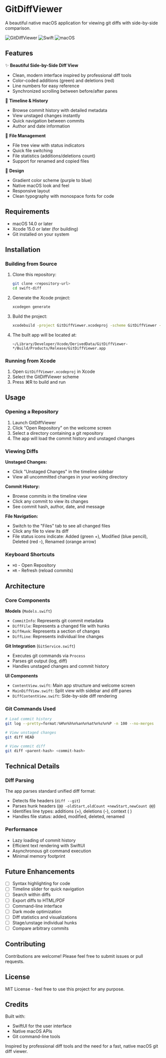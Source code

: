 # GitDiffViewer

A beautiful native macOS application for viewing git diffs with side-by-side comparison.

![GitDiffViewer](https://img.shields.io/badge/platform-macOS-blue)
![Swift](https://img.shields.io/badge/Swift-5.9-orange)
![macOS](https://img.shields.io/badge/macOS-14.0+-green)

## Features

✨ **Beautiful Side-by-Side Diff View**
- Clean, modern interface inspired by professional diff tools
- Color-coded additions (green) and deletions (red)
- Line numbers for easy reference
- Synchronized scrolling between before/after panes

📜 **Timeline & History**
- Browse commit history with detailed metadata
- View unstaged changes instantly
- Quick navigation between commits
- Author and date information

📁 **File Management**
- File tree view with status indicators
- Quick file switching
- File statistics (additions/deletions count)
- Support for renamed and copied files

🎨 **Design**
- Gradient color scheme (purple to blue)
- Native macOS look and feel
- Responsive layout
- Clean typography with monospace fonts for code

## Requirements

- macOS 14.0 or later
- Xcode 15.0 or later (for building)
- Git installed on your system

## Installation

### Building from Source

1. Clone this repository:
   ```bash
   git clone <repository-url>
   cd swift-diff
   ```

2. Generate the Xcode project:
   ```bash
   xcodegen generate
   ```

3. Build the project:
   ```bash
   xcodebuild -project GitDiffViewer.xcodeproj -scheme GitDiffViewer -configuration Release build
   ```

4. The built app will be located at:
   ```
   ~/Library/Developer/Xcode/DerivedData/GitDiffViewer-*/Build/Products/Release/GitDiffViewer.app
   ```

### Running from Xcode

1. Open `GitDiffViewer.xcodeproj` in Xcode
2. Select the GitDiffViewer scheme
3. Press ⌘R to build and run

## Usage

### Opening a Repository

1. Launch GitDiffViewer
2. Click "Open Repository" on the welcome screen
3. Select a directory containing a git repository
4. The app will load the commit history and unstaged changes

### Viewing Diffs

**Unstaged Changes:**
- Click "Unstaged Changes" in the timeline sidebar
- View all uncommitted changes in your working directory

**Commit History:**
- Browse commits in the timeline view
- Click any commit to view its changes
- See commit hash, author, date, and message

**File Navigation:**
- Switch to the "Files" tab to see all changed files
- Click any file to view its diff
- File status icons indicate: Added (green +), Modified (blue pencil), Deleted (red -), Renamed (orange arrow)

### Keyboard Shortcuts

- `⌘O` - Open Repository
- `⌘R` - Refresh (reload commits)

## Architecture

### Core Components

**Models** (`Models.swift`)
- `CommitInfo`: Represents git commit metadata
- `DiffFile`: Represents a changed file with hunks
- `DiffHunk`: Represents a section of changes
- `DiffLine`: Represents individual line changes

**Git Integration** (`GitService.swift`)
- Executes git commands via `Process`
- Parses git output (log, diff)
- Handles unstaged changes and commit history

**UI Components**
- `ContentView.swift`: Main app structure and welcome screen
- `MainDiffView.swift`: Split view with sidebar and diff panes
- `DiffContentView.swift`: Side-by-side diff rendering

### Git Commands Used

```bash
# Load commit history
git log --pretty=format:%H%n%h%n%an%n%at%n%s%n%P -n 100 --no-merges

# View unstaged changes
git diff HEAD

# View commit diff
git diff <parent-hash> <commit-hash>
```

## Technical Details

### Diff Parsing

The app parses standard unified diff format:
- Detects file headers (`diff --git`)
- Parses hunk headers (`@@ -oldStart,oldCount +newStart,newCount @@`)
- Identifies line types: additions (+), deletions (-), context ( )
- Handles file status: added, modified, deleted, renamed

### Performance

- Lazy loading of commit history
- Efficient text rendering with SwiftUI
- Asynchronous git command execution
- Minimal memory footprint

## Future Enhancements

- [ ] Syntax highlighting for code
- [ ] Timeline slider for quick navigation
- [ ] Search within diffs
- [ ] Export diffs to HTML/PDF
- [ ] Command-line interface
- [ ] Dark mode optimization
- [ ] Diff statistics and visualizations
- [ ] Stage/unstage individual hunks
- [ ] Compare arbitrary commits

## Contributing

Contributions are welcome! Please feel free to submit issues or pull requests.

## License

MIT License - feel free to use this project for any purpose.

## Credits

Built with:
- SwiftUI for the user interface
- Native macOS APIs
- Git command-line tools

Inspired by professional diff tools and the need for a fast, native macOS git diff viewer.
